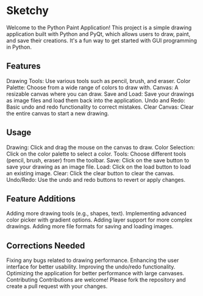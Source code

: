 # Sketchy

Welcome to the Python Paint Application! This project is a simple drawing application built with Python and PyQt, which allows users to draw, paint, and save their creations. It's a fun way to get started with GUI programming in Python.

## Features

Drawing Tools: Use various tools such as pencil, brush, and eraser.
Color Palette: Choose from a wide range of colors to draw with.
Canvas: A resizable canvas where you can draw.
Save and Load: Save your drawings as image files and load them back into the application.
Undo and Redo: Basic undo and redo functionality to correct mistakes.
Clear Canvas: Clear the entire canvas to start a new drawing.

## Usage

Drawing: Click and drag the mouse on the canvas to draw.
Color Selection: Click on the color palette to select a color.
Tools: Choose different tools (pencil, brush, eraser) from the toolbar.
Save: Click on the save button to save your drawing as an image file.
Load: Click on the load button to load an existing image.
Clear: Click the clear button to clear the canvas.
Undo/Redo: Use the undo and redo buttons to revert or apply changes.

## Feature Additions

Adding more drawing tools (e.g., shapes, text).
Implementing advanced color picker with gradient options.
Adding layer support for more complex drawings.
Adding more file formats for saving and loading images.

## Corrections Needed

Fixing any bugs related to drawing performance.
Enhancing the user interface for better usability.
Improving the undo/redo functionality.
Optimizing the application for better performance with large canvases.
Contributing
Contributions are welcome! Please fork the repository and create a pull request with your changes.
